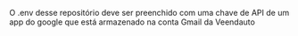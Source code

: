 O .env desse repositório deve ser preenchido com uma chave de API de um app do google que está armazenado na conta Gmail da Veendauto